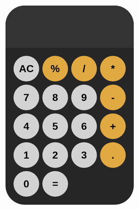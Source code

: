 <!DOCTYPE html>
<html lang="en">
<head>

  <style>
   #Calculator{

  background-color: hsl(0, 0%, 15%);
  border-radius: 60px;
  max-width: 400px;
  overflow: hidden;
}
body {
  margin: 0;
  display: flex;
  justify-content: center;
  align-items: center;
  height: 100vh;
}


#display {
  width: 100%;
  padding: 20px;
  font-size: 5rem;
  text-align: left;
  border: none;
  background-color: hsl(0, 0%, 20%);
  color: white;

}
    #keys{
      display: grid;
      grid-template-columns: repeat(4,1fr);
      gap: 10px;
      padding: 25px;
    }
button {
  width: 80px;
  height: 80px;
  border-radius: 50px;
  border: none;
  font-size: 2rem;
  font-weight: bold;
  cursor: pointer;
  background-color: lightgrey;
  gap: 1px;
}

button:hover{
  background-color: grey;
}

.multiplication {
  background-color: hsl(39, 73%, 57%);
}
.subraction {
  background-color: hsl(39, 73%, 57%);
}
.addition {
  background-color: hsl(39, 73%, 57%);
}
.dot {
  background-color: hsl(39, 73%, 57%);
}
.division {
  background-color: hsl(39, 73%, 57%);
}

.modulus {
  background-color: hsl(39, 73%, 57%);
  
}

  </style>
  <title>Calculator Project By Karan S</title>

</head>
<body>

<div id="Calculator">
<input id="display" readonly>
<div id="keys"> 
  <button onclick="AC()">AC</button>
  <button onclick="appendToDisplay('%')" class="modulus">%</button>
  <button onclick="appendToDisplay('/')" class="division">/</button>
  <button onclick="appendToDisplay('*')" class="multiplication">*</button>
  <button onclick="appendToDisplay('7')">7</button>
  <button onclick="appendToDisplay('8')">8</button>
  <button onclick="appendToDisplay('9')">9</button>
  <button onclick="appendToDisplay('-')" class="subraction">-</button>
  <button onclick="appendToDisplay('4')">4</button>
  <button onclick="appendToDisplay('5')">5</button>
  <button onclick="appendToDisplay('6')">6</button>
  <button onclick="appendToDisplay('+')" class="addition">+</button>
  <button onclick="appendToDisplay('1')">1</button>
  <button onclick="appendToDisplay('2')">2</button>
  <button onclick="appendToDisplay('3')">3</button>
  <button onclick="appendToDisplay('.')" class="dot">.</button>
  <button onclick="appendToDisplay('0')">0</button>
  <button onclick="calculate()" class="equals">=</button>
</div>
</div>


<script>
const display = document.getElementById('display');
function appendToDisplay(input){
  display.value += input;
}
function calculate(){
  display.value = eval(display.value);
}
function AC(){
  display.value = '';
}
</script>
  
</body>
</html>
